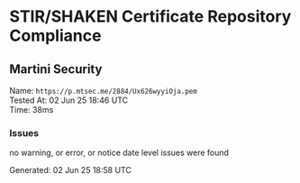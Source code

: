 # STIR/SHAKEN Certificate Repository Compliance

## Martini Security

Name: `https://p.mtsec.me/2884/Ux626wyyiOja.pem`\
Tested At: 02 Jun 25 18:46 UTC\
Time: 38ms

### Issues

no warning, or error, or notice date level issues were found

Generated: 02 Jun 25 18:58 UTC